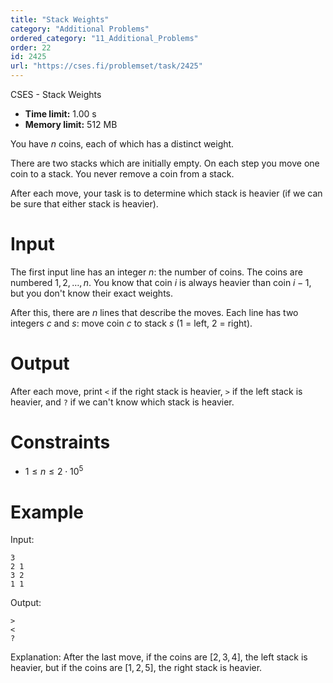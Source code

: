 ```yaml
---
title: "Stack Weights"
category: "Additional Problems"
ordered_category: "11_Additional_Problems"
order: 22
id: 2425
url: "https://cses.fi/problemset/task/2425"
---
```


CSES - Stack Weights

  * **Time limit:** 1.00 s
  * **Memory limit:** 512 MB

You have $n$ coins, each of which has a distinct weight.

There are two stacks which are initially empty. On each step you move one coin
to a stack. You never remove a coin from a stack.

After each move, your task is to determine which stack is heavier (if we can
be sure that either stack is heavier).

# Input

The first input line has an integer $n$: the number of coins. The coins are
numbered $1,2,\dots,n$. You know that coin $i$ is always heavier than coin
$i-1$, but you don't know their exact weights.

After this, there are $n$ lines that describe the moves. Each line has two
integers $c$ and $s$: move coin $c$ to stack $s$ (1 = left, 2 = right).

# Output

After each move, print `<` if the right stack is heavier, `>` if the left
stack is heavier, and `?` if we can't know which stack is heavier.

# Constraints

  * $1 \le n \le 2 \cdot 10^5$

# Example

Input:

    
    
    3
    2 1
    3 2
    1 1
    

Output:

    
    
    >
    <
    ?
    

Explanation: After the last move, if the coins are $[2,3,4]$, the left stack
is heavier, but if the coins are $[1,2,5]$, the right stack is heavier.

